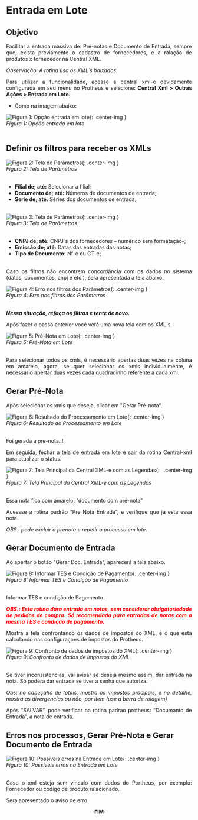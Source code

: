 <style>
    p{
        text-align: justify;
    }
</style>

# Entrada em Lote

## Objetivo

Facilitar a entrada massiva de: Pré-notas e Documento de Entrada, sempre que, exista previamente o cadastro de fornecedores, e a ralação de produtos x fornecedor na Central XML.

*Observação: A rotina usa os XML´s baixados.*

Para utilizar a funcionalidade, acesse a central xml-e devidamente configurada em seu menu no Protheus e selecione: **Central Xml > Outras Ações > Entrada em Lote.**

- Como na imagem abaixo:

![Figura 1: Opção entrada em lote](../../assets/entrada-lote/01-outras-ac.png "Opção entrada em lote"){: .center-img }
<br>*Figura 1: Opção entrada em lote*<br>
<br>

## Definir os filtros para receber os XMLs

![Figura 2: Tela de Parâmetros](../../assets/entrada-lote/02-param.png "Tela de Parâmetros"){: .center-img }
<br>*Figura 2: Tela de Parâmetros*<br>
<br>

- **Filial de; até:** Selecionar a filial;
- **Documento de; até:** Números de documentos de entrada;
- **Serie de; até:** Séries dos documentos de entrada;
<br><br>

![Figura 3: Tela de Parâmetros](../../assets/entrada-lote/03-param.png "Tela de Parâmetros"){: .center-img }
<br>*Figura 3: Tela de Parâmetros*<br>
<br>

- **CNPJ de; até:** CNPJ´s dos fornecedores – numérico sem formatação-;
- **Emissão de; até:** Datas das entradas das notas;
- **Tipo de Documento:** Nf-e ou CT-e;
<br><br>

Caso os filtros não encontrem concordância com os dados no sistema (datas, documentos, cnpj e etc.), será apresentada a tela abaixo.

![Figura 4: Erro nos filtros dos Parâmetros](../../assets/entrada-lote/04-alerta-recno.png "Erro nos filtros dos Parâmetros"){: .center-img }
<br>*Figura 4: Erro nos filtros dos Parâmetros*<br>
<br>

***Nessa situação, refaça os filtros e tente de novo.***

Após fazer o passo anterior você verá uma nova tela com os XML´s.

![Figura 5: Pré-Nota em Lote](../../assets/entrada-lote/05-prenota.png "Pré-Nota em Lote"){: .center-img }
<br>*Figura 5: Pré-Nota em Lote*<br>
<br>

Para selecionar todos os xmls, é necessário apertas duas vezes na coluna em amarelo, agora, se quer selecionar os xmls individualmente, é necessário apertar duas vezes cada quadradinho referente a cada xml.

## Gerar Pré-Nota

Após selecionar os xmls que deseja, clicar em "Gerar Pré-nota".

![Figura 6: Resultado do Processamento em Lote](../../assets/entrada-lote/06-resumo.png "Resultado do Processamento em Lote"){: .center-img }
<br>*Figura 6: Resultado do Processamento em Lote*<br>
<br>

Foi gerada a pre-nota..!

Em seguida, fechar a tela de entrada em lote e sair da rotina Central-xml para atualizar o status.

![Figura 7: Tela Principal da Central XML-e com as Legendas](../../assets/entrada-lote/07-legenda.png "Tela Principal da Central XML-e com as Legendas"){: .center-img }
<br>*Figura 7: Tela Principal da Central XML-e com as Legendas*<br>
<br>

Essa nota fica com amarelo: “documento com pré-nota”

Acessse a rotina padrão “Pre Nota Entrada”, e verifique que já esta essa nota.

*OBS.: pode excluir a prenota e repetir o processo em lote.*

## Gerar Documento de Entrada

Ao apertar o botão "Gerar Doc. Entrada", aparecerá a tela abaixo.

![Figura 8: Informar TES e Condição de Pagamento](../../assets/entrada-lote/08-ptx0035b-dados.png "Informar TES e Condição de Pagamento"){: .center-img }
<br>*Figura 8: Informar TES e Condição de Pagamento*<br>
<br>

Informar TES e condição de Pagamento.

***<span style="color: red">OBS.: Esta rotina dara entrada em notas, sem considerar obrigatoriedade de pedidos de compra.</span>***
***<span style="color: red">Só recomendada para entradas de notas com a mesma TES e condição de pagamento.</span>***

Mostra a tela confrontando os dados de impostos do XML, e o que esta calculando nas configuraçoes de impostos do Protheus.

![Figura 9: Confronto de dados de impostos do XML](../../assets/entrada-lote/09-confronto-xml.png "Confronto de dados de impostos do XML"){: .center-img }
<br>*Figura 9: Confronto de dados de impostos do XML*<br>
<br>

Se tiver inconsistencias, vai avisar se deseja mesmo assim, dar entrada na nota. Só podera dar entrada se tiver a senha que autoriza.

*Obs: no cabeçaho de totais, mostra os impostos procipais, e no detalhe, mostra as divergencias ou não,  por item (use a barra de rolagem)*

Após “SALVAR”, pode verificar na rotina padrao protheus: “Documanto de Entrada”, a nota de entrada.

## Erros nos processos, Gerar Pré-Nota e Gerar Documento de Entrada

![Figura 10: Possíveis erros na Entrada em Lote](../../assets/entrada-lote/10-resultado.png "Possíveis erros na Entrada em Lote"){: .center-img }
<br>*Figura 10: Possíveis erros na Entrada em Lote*<br>
<br>

Caso o xml esteja sem vinculo com dados do Portheus, por exemplo: Fornecedor ou codigo de produto ralacionado. 

Sera apresentado o aviso de erro.

<div style="text-align: center; font-weight: bold;">-FIM-</div>